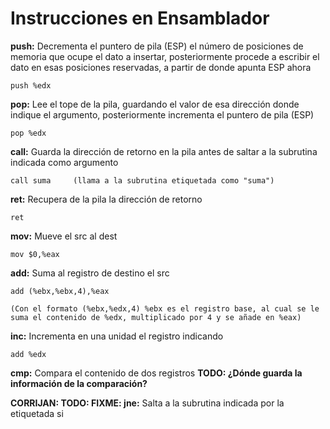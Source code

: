 # Instrucciones en Ensamblador


__push:__ Decrementa el puntero de pila (ESP) el número de posiciones de memoria que ocupe el dato a insertar, posteriormente procede a escribir el dato en esas posiciones reservadas, a partir de donde apunta ESP ahora

    push %edx

__pop:__ Lee el tope de la pila, guardando el valor de esa dirección donde indique el argumento, posteriormente incrementa el puntero de pila (ESP)

    pop %edx

__call:__ Guarda la dirección de retorno en la pila antes de saltar a la subrutina indicada como argumento

    call suma     (llama a la subrutina etiquetada como "suma")

__ret:__ Recupera de la pila la dirección de retorno

    ret

__mov:__ Mueve el src al dest

    mov $0,%eax

__add:__ Suma al registro de destino el src

    add (%ebx,%ebx,4),%eax

    (Con el formato (%ebx,%edx,4) %ebx es el registro base, al cual se le suma el contenido de %edx, multiplicado por 4 y se añade en %eax)

__inc:__ Incrementa en una unidad el registro indicando

    add %edx

__cmp:__ Compara el contenido de dos registros __TODO: ¿Dónde guarda la información de la comparación?__


__CORRIJAN: TODO: FIXME: jne:__ Salta a la subrutina indicada por la etiquetada si
